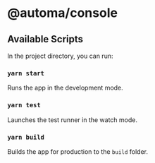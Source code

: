 # @automa/console

## Available Scripts

In the project directory, you can run:

### `yarn start`

Runs the app in the development mode.

### `yarn test`

Launches the test runner in the watch mode.

### `yarn build`

Builds the app for production to the `build` folder.
